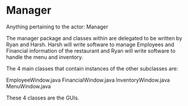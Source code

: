 # Manager
Anything pertaining to the actor: Manager

The manager package and classes within are delegated to be written by Ryan and Harsh.
Harsh will write software to manage Employees and Financial information of the restaurant 
and Ryan will write software to handle the menu and inventory.

The 4 main classes that contain instances of the other subclasses are:

EmployeeWindow.java
FinancialWindow.java
InventoryWindow.java
MenuWindow.java

These 4 classes are the GUIs.
